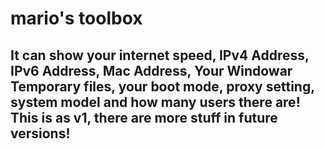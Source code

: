 # mario's toolbox
## It can show your internet speed, IPv4 Address, IPv6 Address, Mac Address, Your Windowar Temporary files, your boot mode, proxy setting, system model and how many users there are! This is as v1, there are more stuff in future versions!
